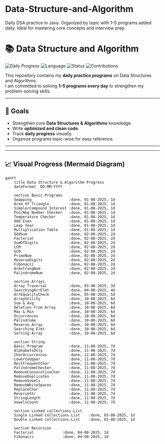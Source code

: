 # Data-Structure-and-Algorithm
Daily DSA practice in Java. Organized by topic with 1–5 programs added daily. Ideal for mastering core concepts and interview prep.

# 📚 Data Structure and Algorithm

![Daily Progress](https://img.shields.io/badge/DSA-Daily%20Update-brightgreen)
![Language](https://img.shields.io/badge/Language-Java-blue)
![Status](https://img.shields.io/badge/Progress-Active-success)
![Contributions](https://github-readme-streak-stats.herokuapp.com/?user=mohd2317&theme=dark)



This repository contains my **daily practice programs** on Data Structures and Algorithms.  
I am committed to solving **1–5 programs every day** to strengthen my problem-solving skills.

---

## 🚀 Goals
- Strengthen core **Data Structures & Algorithms** knowledge.
- Write **optimized and clean code**.
- Track **daily progress** visually.
- Organize programs topic-wise for easy reference.

---
---

## 📈 Visual Progress (Mermaid Diagram)
```mermaid
gantt
    title Data Structure & Algorithm Progress
    dateFormat  DD-MM-YYYY

    section Basic Programs
    Swapping                 :done, 01-08-2025, 1d
    Area Of Triangle         :done, 01-08-2025, 1d
    Simple/Compound Interest :done, 01-08-2025, 1d
    Pos/Neg Number Checker   :done, 01-08-2025, 1d
    Temperature Checker      :done, 01-08-2025, 1d
    Odd Even                 :done, 01-08-2025, 1d
    Leap Year                :done, 01-08-2025, 1d
    Multiplication Table     :done, 01-08-2025, 1d
    OddSum                   :done, 02-08-2025, 2d
    Factorial                :done, 02-08-2025, 2d
    SumOfDigits              :done, 02-08-2025, 2d
    LCM                      :done, 02-08-2025, 2d
    GCD                      :done, 02-08-2025, 2d
    PrimeNum                 :done, 02-08-2025, 2d
    ReverseDigits            :done, 02-08-2025, 2d
    Fibonacci                :done, 02-08-2025, 2d
    ArmstrongNum             :done, 02-08-2025, 2d
    PalindromeNum            :done, 02-08-2025, 2d

    section Arrays
    Array Traversal          :done, 03-08-2025, 3d
    SearchingArrElmt         :done, 04-08-2025, 4d
    ArrEqualityCheck         :done, 05-08-2025, 5d
    ArrayUtility             :done, 10-08-2025, 6d
    Sum & Avg                :done, 10-08-2025, 6d
    Deletion From Array      :done, 10-08-2025, 6d
    Max & Min                :done, 10-08-2025, 6d
    Occurrences              :done, 10-08-2025, 6d
    Palindrome               :done, 10-08-2025, 6d
    Reverse Array            :done, 10-08-2025, 6d
    Searching Elmt           :done, 10-08-2025, 6d
    Sorting Array            :done, 10-08-2025, 6d

    section String
    Basic Program            :done, 11-08-2025, 7d
    AlphabetsOnly            :done, 11-08-2025, 7d
    CharOccurrences          :done, 11-08-2025, 7d
    LowertoUpper             :done, 11-08-2025, 7d
    MostFrequentChar         :done, 11-08-2025, 7d
    PalindromeChecker        :done, 11-08-2025, 7d
    RemoveConsecutiveChar    :done, 11-08-2025, 7d
    RemoveDuplicates         :done, 11-08-2025, 7d
    RemoveVowels             :done, 11-08-2025, 7d
    RemoveWhiteSpaces        :done, 11-08-2025, 7d
    ReplaceChar              :done, 11-08-2025, 7d
    ReverseStr               :done, 11-08-2025, 7d
    StringLength             :done, 11-08-2025, 7d
    VowelsCount              :done, 11-08-2025, 7d

    section Linked collections.List
    Single Linked collections.List    :done, 03-08-2025, 1d
    Double Linked collections.List    :done, 03-08-2025, 1d

    section Recursion
    Factorial             :done, 04-08-2025, 1d
    Fibonacci             :done, 04-08-2025, 1d



